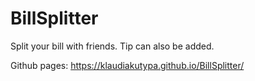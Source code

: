 # BillSplitter

Split your bill with friends. Tip can also be added.

Github pages: https://klaudiakutypa.github.io/BillSplitter/